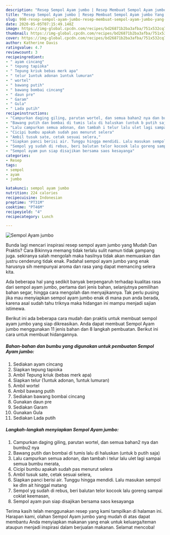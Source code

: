 ```yaml
---
description: "Resep Sempol Ayam jumbo | Resep Membuat Sempol Ayam jumbo Yang Lezat Sekali"
title: "Resep Sempol Ayam jumbo | Resep Membuat Sempol Ayam jumbo Yang Lezat Sekali"
slug: 998-resep-sempol-ayam-jumbo-resep-membuat-sempol-ayam-jumbo-yang-lezat-sekali
date: 2020-05-05T07:15:49.148Z
image: https://img-global.cpcdn.com/recipes/bd26871b2ba3afba/751x532cq70/sempol-ayam-jumbo-foto-resep-utama.jpg
thumbnail: https://img-global.cpcdn.com/recipes/bd26871b2ba3afba/751x532cq70/sempol-ayam-jumbo-foto-resep-utama.jpg
cover: https://img-global.cpcdn.com/recipes/bd26871b2ba3afba/751x532cq70/sempol-ayam-jumbo-foto-resep-utama.jpg
author: Katherine Davis
ratingvalue: 4.7
reviewcount: 3
recipeingredient:
- " ayam cincang"
- " tepung tapioka"
- " Tepung kriuk bebas merk apa"
- " telur 1untuk adonan 1untuk lumuran"
- " wortel"
- " bawang putih"
- " bawang bombai cincang"
- " daun pre"
- " Garam"
- " Gula"
- " Lada putih"
recipeinstructions:
- "Campurkan daging giling, parutan wortel, dan semua bahan2 nya dan bumbu2 nya"
- "Bawang putih dan bombai di tumis lalu di haluskan (untuk b putih saja)"
- "Lalu campurkan semua adonan, dan tambah i telur lalu ulet lagi sampai semua bumbu merata,"
- "Cicipi bumbu apakah sudah pas menurut selera"
- "Ambil tusuk sate, cetak sesuai selera,"
- "Siapkan panci berisi air. Tunggu hingga mendidi. Lalu masukan sempol ke dlm ait hinggal matang"
- "Sempol yg sudah di rebus, beri balutan telor kocook lalu goreng sampai coklat keemasan,"
- "Sempol ayam pun siap disajikan bersama saos kesayanga"
categories:
- Resep
tags:
- sempol
- ayam
- jumbo

katakunci: sempol ayam jumbo 
nutrition: 224 calories
recipecuisine: Indonesian
preptime: "PT31M"
cooktime: "PT46M"
recipeyield: "4"
recipecategory: Lunch

---
```



![Sempol Ayam jumbo](https://img-global.cpcdn.com/recipes/bd26871b2ba3afba/751x532cq70/sempol-ayam-jumbo-foto-resep-utama.jpg)

Bunda lagi mencari inspirasi resep sempol ayam jumbo yang Mudah Dan Praktis? Cara Bikinnya memang tidak terlalu sulit namun tidak gampang juga. sekiranya salah mengolah maka hasilnya tidak akan memuaskan dan justru cenderung tidak enak. Padahal sempol ayam jumbo yang enak harusnya sih mempunyai aroma dan rasa yang dapat memancing selera kita.

Ada beberapa hal yang sedikit banyak berpengaruh terhadap kualitas rasa dari sempol ayam jumbo, pertama dari jenis bahan, selanjutnya pemilihan bahan segar, hingga cara mengolah dan menyajikannya. Tak perlu pusing jika mau menyiapkan sempol ayam jumbo enak di mana pun anda berada, karena asal sudah tahu triknya maka hidangan ini mampu menjadi sajian istimewa.




Berikut ini ada beberapa cara mudah dan praktis untuk membuat sempol ayam jumbo yang siap dikreasikan. Anda dapat membuat Sempol Ayam jumbo menggunakan 11 jenis bahan dan 8 langkah pembuatan. Berikut ini cara untuk membuat hidangannya.

<!--inarticleads1-->

##### Bahan-bahan dan bumbu yang digunakan untuk pembuatan Sempol Ayam jumbo:

1. Sediakan  ayam cincang
1. Siapkan  tepung tapioka
1. Ambil  Tepung kriuk (bebas merk apa)
1. Siapkan  telur (1untuk adonan, 1untuk lumuran)
1. Ambil  wortel
1. Ambil  bawang putih
1. Sediakan  bawang bombai cincang
1. Gunakan  daun pre
1. Sediakan  Garam
1. Gunakan  Gula
1. Sediakan  Lada putih




<!--inarticleads2-->

##### Langkah-langkah menyiapkan Sempol Ayam jumbo:

1. Campurkan daging giling, parutan wortel, dan semua bahan2 nya dan bumbu2 nya
1. Bawang putih dan bombai di tumis lalu di haluskan (untuk b putih saja)
1. Lalu campurkan semua adonan, dan tambah i telur lalu ulet lagi sampai semua bumbu merata,
1. Cicipi bumbu apakah sudah pas menurut selera
1. Ambil tusuk sate, cetak sesuai selera,
1. Siapkan panci berisi air. Tunggu hingga mendidi. Lalu masukan sempol ke dlm ait hinggal matang
1. Sempol yg sudah di rebus, beri balutan telor kocook lalu goreng sampai coklat keemasan,
1. Sempol ayam pun siap disajikan bersama saos kesayanga




Terima kasih telah menggunakan resep yang kami tampilkan di halaman ini. Harapan kami, olahan Sempol Ayam jumbo yang mudah di atas dapat membantu Anda menyiapkan makanan yang enak untuk keluarga/teman ataupun menjadi inspirasi dalam berjualan makanan. Selamat mencoba!
